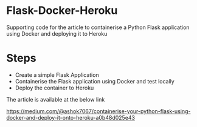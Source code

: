 # Flask-Docker-Heroku
Supporting code for the article to containerise a Python Flask application using Docker and deploying it to Heroku

# Steps
- Create a simple Flask Application
- Containerise the Flask application using Docker and test locally
- Deploy the container to Heroku 

The article is available at the below link

https://medium.com/@ashok7067/containerise-your-python-flask-using-docker-and-deploy-it-onto-heroku-a0b48d025e43
